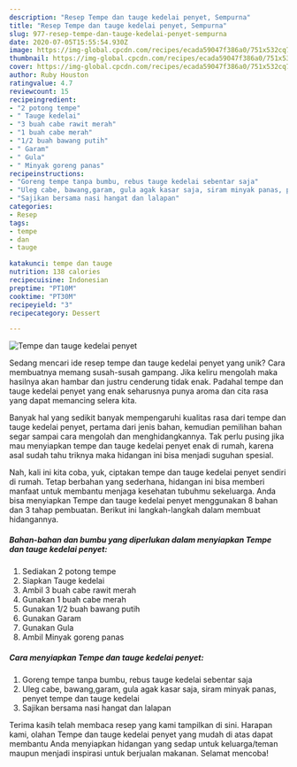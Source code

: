 ```yaml
---
description: "Resep Tempe dan tauge kedelai penyet, Sempurna"
title: "Resep Tempe dan tauge kedelai penyet, Sempurna"
slug: 977-resep-tempe-dan-tauge-kedelai-penyet-sempurna
date: 2020-07-05T15:55:54.930Z
image: https://img-global.cpcdn.com/recipes/ecada59047f386a0/751x532cq70/tempe-dan-tauge-kedelai-penyet-foto-resep-utama.jpg
thumbnail: https://img-global.cpcdn.com/recipes/ecada59047f386a0/751x532cq70/tempe-dan-tauge-kedelai-penyet-foto-resep-utama.jpg
cover: https://img-global.cpcdn.com/recipes/ecada59047f386a0/751x532cq70/tempe-dan-tauge-kedelai-penyet-foto-resep-utama.jpg
author: Ruby Houston
ratingvalue: 4.7
reviewcount: 15
recipeingredient:
- "2 potong tempe"
- " Tauge kedelai"
- "3 buah cabe rawit merah"
- "1 buah cabe merah"
- "1/2 buah bawang putih"
- " Garam"
- " Gula"
- " Minyak goreng panas"
recipeinstructions:
- "Goreng tempe tanpa bumbu, rebus tauge kedelai sebentar saja"
- "Uleg cabe, bawang,garam, gula agak kasar saja, siram minyak panas, penyet tempe dan tauge kedelai"
- "Sajikan bersama nasi hangat dan lalapan"
categories:
- Resep
tags:
- tempe
- dan
- tauge

katakunci: tempe dan tauge 
nutrition: 138 calories
recipecuisine: Indonesian
preptime: "PT10M"
cooktime: "PT30M"
recipeyield: "3"
recipecategory: Dessert

---
```



![Tempe dan tauge kedelai penyet](https://img-global.cpcdn.com/recipes/ecada59047f386a0/751x532cq70/tempe-dan-tauge-kedelai-penyet-foto-resep-utama.jpg)

Sedang mencari ide resep tempe dan tauge kedelai penyet yang unik? Cara membuatnya memang susah-susah gampang. Jika keliru mengolah maka hasilnya akan hambar dan justru cenderung tidak enak. Padahal tempe dan tauge kedelai penyet yang enak seharusnya punya aroma dan cita rasa yang dapat memancing selera kita.



Banyak hal yang sedikit banyak mempengaruhi kualitas rasa dari tempe dan tauge kedelai penyet, pertama dari jenis bahan, kemudian pemilihan bahan segar sampai cara mengolah dan menghidangkannya. Tak perlu pusing jika mau menyiapkan tempe dan tauge kedelai penyet enak di rumah, karena asal sudah tahu triknya maka hidangan ini bisa menjadi suguhan spesial.


Nah, kali ini kita coba, yuk, ciptakan tempe dan tauge kedelai penyet sendiri di rumah. Tetap berbahan yang sederhana, hidangan ini bisa memberi manfaat untuk membantu menjaga kesehatan tubuhmu sekeluarga. Anda bisa menyiapkan Tempe dan tauge kedelai penyet menggunakan 8 bahan dan 3 tahap pembuatan. Berikut ini langkah-langkah dalam membuat hidangannya.

<!--inarticleads1-->

##### Bahan-bahan dan bumbu yang diperlukan dalam menyiapkan Tempe dan tauge kedelai penyet:

1. Sediakan 2 potong tempe
1. Siapkan  Tauge kedelai
1. Ambil 3 buah cabe rawit merah
1. Gunakan 1 buah cabe merah
1. Gunakan 1/2 buah bawang putih
1. Gunakan  Garam
1. Gunakan  Gula
1. Ambil  Minyak goreng panas




<!--inarticleads2-->

##### Cara menyiapkan Tempe dan tauge kedelai penyet:

1. Goreng tempe tanpa bumbu, rebus tauge kedelai sebentar saja
1. Uleg cabe, bawang,garam, gula agak kasar saja, siram minyak panas, penyet tempe dan tauge kedelai
1. Sajikan bersama nasi hangat dan lalapan




Terima kasih telah membaca resep yang kami tampilkan di sini. Harapan kami, olahan Tempe dan tauge kedelai penyet yang mudah di atas dapat membantu Anda menyiapkan hidangan yang sedap untuk keluarga/teman maupun menjadi inspirasi untuk berjualan makanan. Selamat mencoba!
